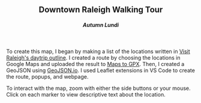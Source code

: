 ## <center> Downtown Raleigh Walking Tour </center>
##### <center>Autumn Lundi<center>
<br>


To create this map, I began by making a list of the locations written in [Visit Raleigh's daytrip outline](https://www.visitraleigh.com/plan-a-trip/itineraries/one-day-tour-of-raleigh/). I created a route by choosing the locations in Google Maps and uploaded the result to [Maps to GPX](https://mapstogpx.com/). Then, I created a GeoJSON using [GeoJSON.io](https://geojson.io/#map=2/0/20). I used Leaflet extensions in VS Code to create the route, popups, and webpage.

To interact with the map, zoom with either the side buttons or your mouse. Click on each marker to view descriptive text about the location. 
